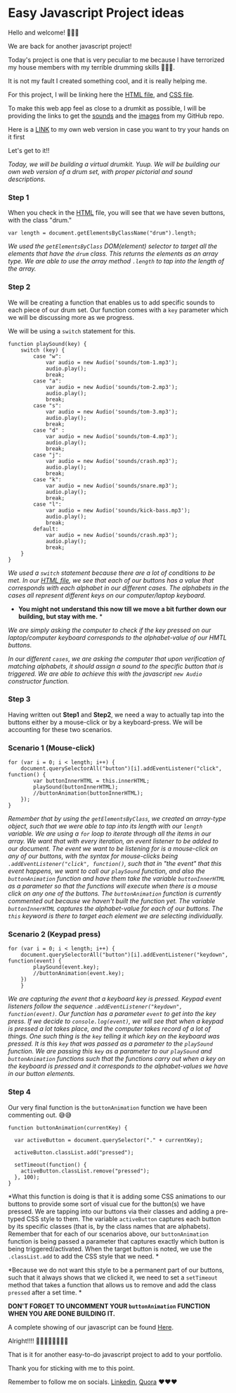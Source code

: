# Easy Javascript Project ideas

Hello and welcome! 🤩🤩🤩

We are back for another javascript project!

Today's project is one that is very peculiar to me because I have terrorized my house members with my terrible drumming skills 🤣🤣🤣.

It is not my fault I created something cool, and it is really helping me. 

For this project, I will be linking here the [HTML file](https://github.com/Dumebii/Drumkit/blob/main/index.html), and  [CSS file](https://github.com/Dumebii/Drumkit/blob/main/styles.css).

To make this web app feel as close to a drumkit as possible, I will be providing the links to get the [sounds](https://github.com/Dumebii/Drumkit/tree/main/sounds) and the [images](https://github.com/Dumebii/Drumkit/tree/main/images) from my GitHub repo. 

Here is a [LINK](https://dumebii.github.io/Drumkit/) to my own web version in case you want to try your hands on it first 


Let's get to it!!

*Today, we will be building a virtual drumkit. Yuup. We will be building our own web version of a drum set, with proper pictorial and sound descriptions.*


### Step 1
When you check in the [HTML](https://github.com/Dumebii/Drumkit/blob/main/index.html) file, you will see that we have seven buttons, with the class "drum."


`var length = document.getElementsByClassName("drum").length;`

*We used the `getElementsByClass` DOM(element) selector to target all the elements that have the `drum` class. This returns the elements as an array type. We are able to use the array method `.length` to tap into the length of the array.*


### Step 2
We will be creating a function that enables us to add specific sounds to each piece of our drum set. 
Our function comes with a `key` parameter which we will be discussing more as we progress.

We will be using a `switch` statement for this. 


```
function playSound(key) {
    switch (key) {
        case "w":
            var audio = new Audio('sounds/tom-1.mp3');
            audio.play();
            break;
        case "a":
            var audio = new Audio('sounds/tom-2.mp3');
            audio.play();
            break;
        case "s":
            var audio = new Audio('sounds/tom-3.mp3');
            audio.play();
            break;
        case "d" :
            var audio = new Audio('sounds/tom-4.mp3');
            audio.play();
            break;
        case "j":
            var audio = new Audio('sounds/crash.mp3');
            audio.play();
            break;
        case "k":
            var audio = new Audio('sounds/snare.mp3');
            audio.play();
            break;
        case "l":
            var audio = new Audio('sounds/kick-bass.mp3');
            audio.play();
            break;
        default:
            var audio = new Audio('sounds/crash.mp3');
            audio.play();
            break;
    }
}
```

*We used a `switch` statement because there are a lot of conditions to be met. In our [HTML file](https://github.com/Dumebii/Drumkit/blob/main/index.html), we see that each of our buttons has a value that corresponds with each alphabet in our different cases. The alphabets in the cases all represent different keys on our computer/laptop keyboard.*

* **You might not understand this now till we move a bit further down our building, but stay with me.** *

*We are simply asking the computer to check if the key pressed on our laptop/computer keyboard corresponds to the alphabet-value of our HMTL buttons.*

*In our different `cases`, we are asking the computer that upon verification of matching alphabets, it should assign a sound to the specific button that is triggered. We are able to achieve this with the javascript `new Audio` constructor function.*

### Step 3
Having written out **Step1** and **Step2**, we need a way to actually tap into the buttons either by a mouse-click or by a keyboard-press. 
We will be accounting for these two scenarios. 

### Scenario 1 (Mouse-click)

```
for (var i = 0; i < length; i++) {
    document.querySelectorAll("button")[i].addEventListener("click", function() {
        var buttonInnerHTML = this.innerHTML;
        playSound(buttonInnerHTML);
        //buttonAnimation(buttonInnerHTML);
    });
}
```

*Remember that by using the `getElementsByClass`, we created an array-type object, such that we were able to tap into its length with our `length` variable.  We are using a `for` loop to iterate through all the items in our array. We want that with every iteration, an event listener to be added to our document. The event we want to be listening for is a mouse-click on any of our buttons, with the syntax for mouse-clicks being `.addEventListener("click", function()`, such that in "the event" that this event happens, we want to call our `playSound` function, and also the `buttonAnimation` function and have them take the variable `buttonInnerHTML` as a parameter so that the functions will execute when there is a mouse click on any one of the buttons. The `buttonAnimation` function is currently commented out because we haven't built the function yet. The variable `buttonInnerHTML` captures the alphabet-value for each of our buttons. The `this` keyword is there to target each element we are selecting individually.*

### Scenario 2 (Keypad press)

```
for (var i = 0; i < length; i++) {
    document.querySelectorAll("button")[i].addEventListener("keydown", function(event) {
        playSound(event.key);
        //buttonAnimation(event.key);
    })
    }
```

*We are capturing the event that a keyboard key is pressed. Keypad event listeners follow the sequence `.addEventListener("keydown", function(event)`. Our function has a parameter `event` to get into the key press. If we decide to `console.log(event)`, we will see that when a keypad is pressed a lot takes place, and the computer takes record of a lot of things. One such thing is the `key` telling it which key on the keyboard was pressed. It is this `key` that was passed as a parameter to the `playSound` function. We are passing this `key` as a parameter to our `playSound` and `buttonAnimation` functions such that the functions carry out when a key on the keyboard is pressed and it corresponds to the alphabet-values we have in our button elements.*


### Step 4
Our very final function is the `buttonAnimation` function we have been commenting out. 😅😅

```
function buttonAnimation(currentKey) {

  var activeButton = document.querySelector("." + currentKey);

  activeButton.classList.add("pressed");

  setTimeout(function() {
    activeButton.classList.remove("pressed");
  }, 100);
}
```

*What this function is doing is that it is adding some CSS animations to our buttons to provide some sort of visual cue for the button(s) we have pressed.  We are tapping into our buttons via their classes and adding a pre-typed CSS style to them. The variable `activeButton` captures each button by its specific classes (that is, by the class names that are alphabets). Remember that for each of our scenarios above, our `buttonAnimation` function is being passed a parameter that captures exactly which button is being triggered/activated. When the target button is noted, we use the `.classList.add` to add the CSS style that we need. *

*Because we do not want this style to be a permanent part of our buttons, such that it always shows that we clicked it, we need to set a `setTimeout` method that takes a function that allows us to remove and add the class `pressed` after a set time. *

**DON'T FORGET TO UNCOMMENT YOUR `buttonAnimation` FUNCTION WHEN YOU ARE DONE BUILDING IT.**

A complete showing of our javascript can be found [Here](https://github.com/Dumebii/Drumkit/blob/main/index.js).

Alright!!!! 💃🏾💃🏾💃🏾💃🏾

That is it for another easy-to-do javascript project to add to your portfolio.

Thank you for sticking with me to this point. 

Remember to follow me on socials. [Linkedin](https://www.linkedin.com/in/dumebi-okolo/), [Quora](https://www.quora.com/profile/Dumebi-13) ❤❤❤